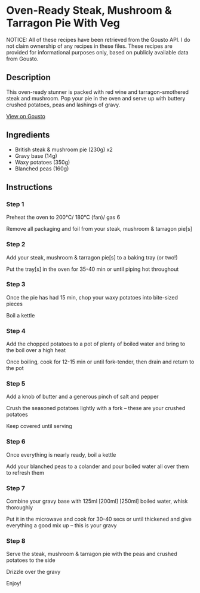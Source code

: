 # Oven-Ready Steak, Mushroom & Tarragon Pie With Veg

NOTICE: All of these recipes have been retrieved from the Gousto API. I do not claim ownership of any recipes in these files. These recipes are provided for informational purposes only, based on publicly available data from Gousto.

## Description

This oven-ready stunner is packed with red wine and tarragon-smothered steak and mushroom. Pop your pie in the oven and serve up with buttery crushed potatoes, peas and lashings of gravy.

[View on Gousto](https://www.gousto.co.uk/recipes/cookbook/oven-ready-steak-mushroom-tarragon-pie-with-veg)

## Ingredients

- British steak & mushroom pie (230g) x2
- Gravy base (14g)
- Waxy potatoes (350g)
- Blanched peas (160g)

## Instructions


### Step 1

Preheat the oven to 200°C/ 180°C (fan)/ gas 6

Remove all packaging and foil from your steak, mushroom & tarragon pie[s]


### Step 2

Add your steak, mushroom & tarragon pie[s] to a baking tray (or two!)

Put the tray[s] in the oven for 35-40 min or until piping hot throughout


### Step 3

Once the pie has had 15 min, chop your waxy potatoes into bite-sized pieces

Boil a kettle


### Step 4

Add the chopped potatoes to a pot of plenty of boiled water and bring to the boil over a high heat

Once boiling, cook for 12-15 min or until fork-tender, then drain and return to the pot


### Step 5

Add a knob of butter and a generous pinch of salt and pepper

Crush the seasoned potatoes lightly with a fork – these are your crushed potatoes

Keep covered until serving


### Step 6

Once everything is nearly ready, boil a kettle

Add your blanched peas to a colander and pour boiled water all over them to refresh them


### Step 7

Combine your gravy base with 125ml <span class="text-purple">[200ml]</span> <span class="text-danger">[250ml]</span> boiled water, whisk thoroughly

Put it in the microwave and cook for 30-40 secs or until thickened and give everything a good mix up – this is your gravy

### Step 8

Serve the steak, mushroom & tarragon pie with the peas and crushed potatoes to the side

Drizzle over the gravy

Enjoy!


